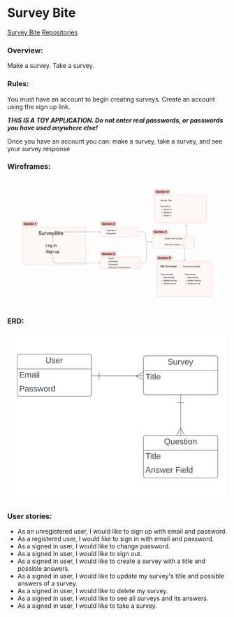# Survey Bite


[Survey Bite](https://surveybite.github.io/SurveyBite-Client/)
[Repositories](https://github.com/orgs/SurveyBite/repositories)



### Overview:
Make a survey. Take a survey.

### Rules:
You must have an account to begin creating surveys. Create an account using the sign up link.

**_THIS IS A TOY APPLICATION. Do not enter real passwords, or passwords you have used anywhere else!_**

Once you have an account you can: make a survey, take a survey, and see your survey response

### Wireframes: 

![WireFrame](./app/images/WireFrame.png)

### ERD: 

![ERD](./app/images/ERD.png)


### User stories: 
- As an unregistered user, I would like to sign up with email and password.
- As a registered user, I would like to sign in with email and password.
- As a signed in user, I would like to change password.
- As a signed in user, I would like to sign out.
- As a signed in user, I would like to create a survey with a title and possible
  answers.
- As a signed in user, I would like to update my survey's title and possible
  answers of a survey.
- As a signed in user, I would like to delete my survey.
- As a signed in user, I would like to see all surveys and its answers.
- As a signed in user, I would like to take a survey.
